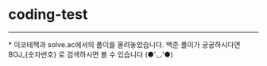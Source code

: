 # coding-test
<hr/>
* 이코테책과 solve.ac에서의 풀이를 올려놓았습니다. 백준 풀이가 궁궁하시다면 BOJ_{숫자번호} 로 검색하시면 볼 수 있습니다 (●'◡'●)
